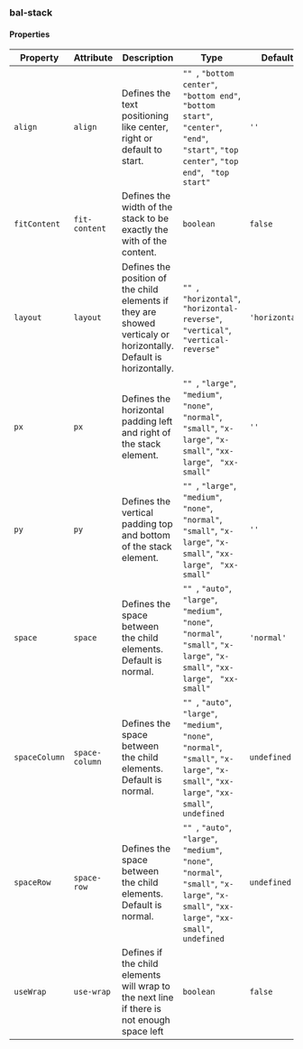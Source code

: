 ### bal-stack
 
#### Properties

| Property      | Attribute      | Description                                                                                                       | Type                                                                                                                                                            | Default        |
| ------------- | -------------- | ----------------------------------------------------------------------------------------------------------------- | --------------------------------------------------------------------------------------------------------------------------------------------------------------- | -------------- |
| `align`       | `align`        | Defines the text positioning like center, right or default to start.                                              | `"" `, ` "bottom center" `, ` "bottom end" `, ` "bottom start" `, ` "center" `, ` "end" `, ` "start" `, ` "top center" `, ` "top end" `, ` "top start"`         | `''`           |
| `fitContent`  | `fit-content`  | Defines the width of the stack to be exactly the with of the content.                                             | `boolean`                                                                                                                                                       | `false`        |
| `layout`      | `layout`       | Defines the position of the child elements if they are showed verticaly or horizontally. Default is horizontally. | `"" `, ` "horizontal" `, ` "horizontal-reverse" `, ` "vertical" `, ` "vertical-reverse"`                                                                        | `'horizontal'` |
| `px`          | `px`           | Defines the horizontal padding left and right of the stack element.                                               | `"" `, ` "large" `, ` "medium" `, ` "none" `, ` "normal" `, ` "small" `, ` "x-large" `, ` "x-small" `, ` "xx-large" `, ` "xx-small"`                            | `''`           |
| `py`          | `py`           | Defines the vertical padding top and bottom of the stack element.                                                 | `"" `, ` "large" `, ` "medium" `, ` "none" `, ` "normal" `, ` "small" `, ` "x-large" `, ` "x-small" `, ` "xx-large" `, ` "xx-small"`                            | `''`           |
| `space`       | `space`        | Defines the space between the child elements. Default is normal.                                                  | `"" `, ` "auto" `, ` "large" `, ` "medium" `, ` "none" `, ` "normal" `, ` "small" `, ` "x-large" `, ` "x-small" `, ` "xx-large" `, ` "xx-small"`                | `'normal'`     |
| `spaceColumn` | `space-column` | Defines the space between the child elements. Default is normal.                                                  | `"" `, ` "auto" `, ` "large" `, ` "medium" `, ` "none" `, ` "normal" `, ` "small" `, ` "x-large" `, ` "x-small" `, ` "xx-large" `, ` "xx-small" `, ` undefined` | `undefined`    |
| `spaceRow`    | `space-row`    | Defines the space between the child elements. Default is normal.                                                  | `"" `, ` "auto" `, ` "large" `, ` "medium" `, ` "none" `, ` "normal" `, ` "small" `, ` "x-large" `, ` "x-small" `, ` "xx-large" `, ` "xx-small" `, ` undefined` | `undefined`    |
| `useWrap`     | `use-wrap`     | Defines if the child elements will wrap to the next line if there is not enough space left                        | `boolean`                                                                                                                                                       | `false`        |


 